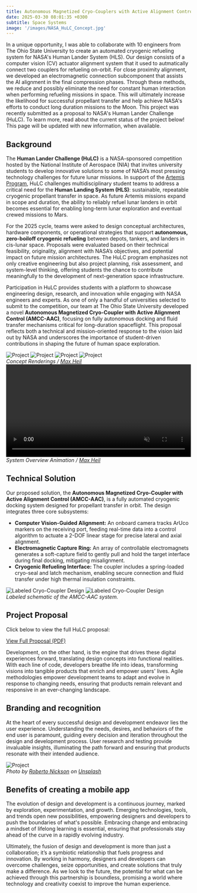 ```yaml
---
title: Autonomous Magnetized Cryo-Couplers with Active Alignment Control for Propellant Transfer (AMCC-AAC)
date: 2025-03-30 08:01:35 +0300
subtitle: Space Systems
image: '/images/NASA_HuLC_Concept.jpg'
---
```

In a unique opportunity, I was able to collaborate with 10 engineers from The Ohio State University to create an automated cryogenic refueling system for NASA's Human Lander System (HLS). Our design consists of a computer vision (CV) actuator alignment system that it used to autmatically connect two couplers for refueling on-orbit. For close proximity alignment, we developed an electromagnetic connection subcomponent that assists the AI alignment in the final compression phases. Through these methods, we reduce and possibly eliminate the need for constant human interaction when performing refueling missions in space. This will ultimately increase the likelihood for successful propellant transfer and help achieve NASA's efforts to conduct long duration missions to the Moon. This project was recently submitted as a proposal to NASA's Human Lander Challenge (HuLC). To learn more, read about the current status of the project below! This page will be updated with new information, when available.

## Background
<p>
  The <strong>Human Lander Challenge (HuLC)</strong> is a NASA-sponsored competition hosted by the National Institute of Aerospace (NIA) that invites university students to develop innovative solutions to some of NASA’s most pressing technology challenges for future lunar missions. In support of the <a href="https://www.nasa.gov/artemis" target="_blank">Artemis Program</a>, HuLC challenges multidisciplinary student teams to address a critical need for the <strong>Human Landing System (HLS)</strong>: sustainable, repeatable cryogenic propellant transfer in space. As future Artemis missions expand in scope and duration, the ability to reliably refuel lunar landers in orbit becomes essential for enabling long-term lunar exploration and eventual crewed missions to Mars.
</p>

<p>
  For the 2025 cycle, teams were asked to design conceptual architectures, hardware components, or operational strategies that support <strong>autonomous, zero-boiloff cryogenic refueling</strong> between depots, tankers, and landers in cis-lunar space. Proposals were evaluated based on their technical feasibility, originality, alignment with NASA’s objectives, and potential impact on future mission architectures. The HuLC program emphasizes not only creative engineering but also project planning, risk assessment, and system-level thinking, offering students the chance to contribute meaningfully to the development of next-generation space infrastructure.
</p>

<p>
  Participation in HuLC provides students with a platform to showcase engineering design, research, and innovation while engaging with NASA engineers and experts. As one of only a handful of universities selected to submit to the competition, our team at The Ohio State University developed a novel <strong>Autonomous Magnetized Cryo-Coupler with Active Alignment Control (AMCC-AAC)</strong>, focusing on fully autonomous docking and fluid transfer mechanisms critical for long-duration spaceflight. This proposal reflects both a technical and mission-oriented response to the vision laid out by NASA and underscores the importance of student-driven contributions in shaping the future of human space exploration.
</p>

<div class="gallery-box">
  <div class="gallery gallery-columns-2">
    <img src="/images/Concept_Stowed_Config_HuLC_Camera_SOLIDWORKS Viewport.jpg" loading="lazy" alt="Project">
    <img src="/images/V3_Open_High_Contrast_Grey12_Close_Up_Camera_SOLIDWORKS Viewport.jpg" loading="lazy" alt="Project">
    <img src="/images/V3_Open_Studio_Softbox_Camera_SOLIDWORKS Viewport.jpg" loading="lazy" alt="Project">
    <img src="/images/Front Magnets Image.jpg" loading="lazy" alt="Project">
  </div>
  <em>Concept Renderings / <a href="https://maxheil5.github.io/about/">Max Heil</a></em>
</div>

<video width="100%" autoplay loop muted playsinline>
  <source src="/images/Coupler_Assembly_V3_w_Tanks_Animation_4k_Test_Motion Study.mp4" type="video/mp4">
  Your browser does not support the video tag.
</video>
<em>System Overview Animation / <a href="https://maxheil5.github.io/about/">Max Heil</a></em>

## Technical Solution

<p>
  Our proposed solution, the <strong>Autonomous Magnetized Cryo-Coupler with Active Alignment Control (AMCC-AAC)</strong>, is a fully automated cryogenic docking system designed for propellant transfer in orbit. The design integrates three core subsystems:
</p>

<ul>
  <li><strong>Computer Vision-Guided Alignment:</strong> An onboard camera tracks ArUco markers on the receiving port, feeding real-time data into a control algorithm to actuate a 2-DOF linear stage for precise lateral and axial alignment.</li>
  <li><strong>Electromagnetic Capture Ring:</strong> An array of controllable electromagnets generates a soft-capture field to gently pull and hold the target interface during final docking, mitigating misalignment.</li>
  <li><strong>Cryogenic Refueling Interface:</strong> The coupler includes a spring-loaded cryo-seal and latch mechanism, enabling secure connection and fluid transfer under high thermal insulation constraints.</li>
</ul>

<div class="gallery-box">
  <div class="gallery">
    <img src="/images/Orthographic View Labeled.png" loading="lazy" alt="Labeled Cryo-Coupler Design">
    <img src="/images/Section View Labeled.png" loading="lazy" alt="Labeled Cryo-Coupler Design">
  </div>
  <em>Labeled schematic of the AMCC-AAC system.</em>
</div>

## Project Proposal

Click below to view the full HuLC proposal:

<p>
  <a href="/files/NASA_HuLC_Proposal_Watermarked.pdf" target="_blank">
    <i class="fa fa-file-pdf-o"></i> View Full Proposal (PDF)
  </a>
</p>

Development, on the other hand, is the engine that drives these digital experiences forward, translating design concepts into functional realities. With each line of code, developers breathe life into ideas, transforming visions into tangible products that enrich and empower users' lives. Agile methodologies empower development teams to adapt and evolve in response to changing needs, ensuring that products remain relevant and responsive in an ever-changing landscape.

## Branding and recognition

At the heart of every successful design and development endeavor lies the user experience. Understanding the needs, desires, and behaviors of the end user is paramount, guiding every decision and iteration throughout the design and development process. User research and testing provide invaluable insights, illuminating the path forward and ensuring that products resonate with their intended audience.

<div class="gallery-box">
  <div class="gallery">
    <img src="/images/project-example-5.jpg" loading="lazy" alt="Project">
  </div>
  <em>Photo by <a href="https://unsplash.com/@rpnickson">Roberto Nickson</a> on <a href="https://unsplash.com/">Unsplash</a></em>
</div>

## Benefits of creating a mobile app

The evolution of design and development is a continuous journey, marked by exploration, experimentation, and growth. Emerging technologies, tools, and trends open new possibilities, empowering designers and developers to push the boundaries of what's possible. Embracing change and embracing a mindset of lifelong learning is essential, ensuring that professionals stay ahead of the curve in a rapidly evolving industry.

Ultimately, the fusion of design and development is more than just a collaboration; it’s a symbiotic relationship that fuels progress and innovation. By working in harmony, designers and developers can overcome challenges, seize opportunities, and create solutions that truly make a difference. As we look to the future, the potential for what can be achieved through this partnership is boundless, promising a world where technology and creativity coexist to improve the human experience.
